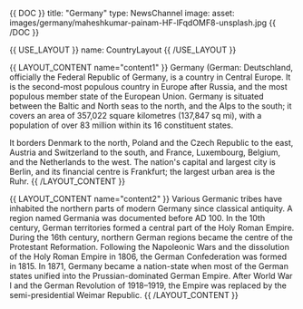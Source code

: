 {{ DOC }}
title: "Germany"
type: NewsChannel
image:
  asset: images/germany/maheshkumar-painam-HF-lFqdOMF8-unsplash.jpg
{{ /DOC }}

{{ USE_LAYOUT }}
  name: CountryLayout
{{ /USE_LAYOUT }}

{{ LAYOUT_CONTENT name="content1" }}
Germany (German: Deutschland, officially the Federal Republic of Germany, is a country in Central Europe. It is the second-most populous country in Europe after Russia, and the most populous member state of the European Union. Germany is situated between the Baltic and North seas to the north, and the Alps to the south; it covers an area of 357,022 square kilometres (137,847 sq mi), with a population of over 83 million within its 16 constituent states. 

It borders Denmark to the north, Poland and the Czech Republic to the east, Austria and Switzerland to the south, and France, Luxembourg, Belgium, and the Netherlands to the west. The nation's capital and largest city is Berlin, and its financial centre is Frankfurt; the largest urban area is the Ruhr.
{{ /LAYOUT_CONTENT }} 

{{ LAYOUT_CONTENT name="content2" }}
Various Germanic tribes have inhabited the northern parts of modern Germany since classical antiquity. A region named Germania was documented before AD 100. In the 10th century, German territories formed a central part of the Holy Roman Empire. During the 16th century, northern German regions became the centre of the Protestant Reformation. Following the Napoleonic Wars and the dissolution of the Holy Roman Empire in 1806, the German Confederation was formed in 1815. In 1871, Germany became a nation-state when most of the German states unified into the Prussian-dominated German Empire. After World War I and the German Revolution of 1918–1919, the Empire was replaced by the semi-presidential Weimar Republic.
{{ /LAYOUT_CONTENT }} 
